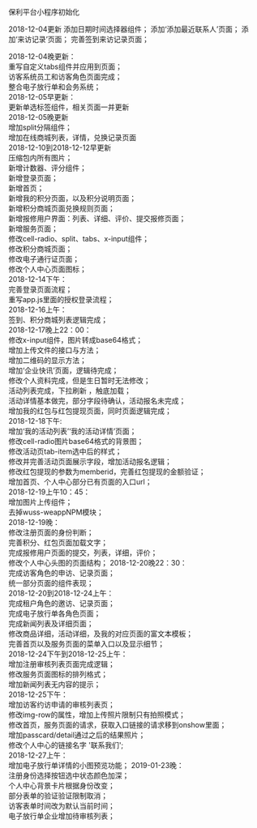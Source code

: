 保利平台小程序初始化

2018-12-04更新
添加日期时间选择器组件；
添加‘添加最近联系人’页面；
添加‘来访记录’页面；
完善签到来访记录页面；   

2018-12-04晚更新：    
重写自定义tabs组件并应用到页面；    
访客系统员工和访客角色页面完成；    
整合电子放行单和会务系统；    
2018-12-05早更新：    
更新单选标签组件，相关页面一并更新   
2018-12-05晚更新   
增加split分隔组件；    
增加在线商城列表，详情，兑换记录页面    
2018-12-10到2018-12-12早更新   
压缩包内所有图片；   
新增计数器、评分组件；   
新增登录页面；   
新增首页；   
新增我的积分页面，以及积分说明页面；   
新增积分商城页面兑换规则页面；    
新增报修用户界面：列表、详细、评价、提交报修页面；   
新增服务页面；   
修改cell-radio、split、tabs、x-input组件；   
修改积分商城页面；   
修改电子通行证页面；   
修改个人中心页面图标；   
2018-12-14下午：   
完善登录页面流程；   
重写app.js里面的授权登录流程；   
2018-12-16上午：   
签到、积分商城列表逻辑完成；   
2018-12-17晚上22：00：   
修改x-input组件，图片转成base64格式；   
增加上传文件的接口与方法；   
增加二维码的显示方法；   
增加‘企业快讯’页面，逻辑待完成；   
修改个人资料完成，但是生日暂时无法修改；    
活动列表完成，下拉刷新 ，触底加载；   
活动详情基本做完，部分字段待确认，活动报名未完成；   
增加我的红包与红包提现页面，同时页面逻辑完成；   
2018-12-18下午:   
增加‘我的活动列表’‘我的活动详情’页面；   
修改cell-radio图片base64格式的背景图；        
修改活动页tab-item选中后的样式；   
修改并完善活动页面展示字段，增加活动报名逻辑；   
修改红包提现的参数为memberid，完善红包提现的金额验证；   
增加首页、个人中心部分已有页面的入口url；   
2018-12-19上午10：45：   
增加图片上传组件；   
去掉wuss-weappNPM模块；   
2018-12-19晚：   
修改注册页面的身份判断；   
完善积分、红包页面加载文字；   
完成报修用户页面的提交，列表，详细，评价；   
修改个人中心头图的页面结构；
2018-12-20晚22：30：   
完成访客角色的申访、记录页面；   
统一部分页面的组件表现；    
2018-12-20到2018-12-24上午：   
完成租户角色的邀访、记录页面；   
完成电子放行单各角色页面；   
完成新闻列表及详细页面；   
修改商品详细，活动详细，及我的对应页面的富文本模板；   
完善首页以及服务页面的菜单入口以及显示细节；    
2018-12-24下午到2018-12-25上午：    
增加注册审核列表页面完成逻辑；     
修改服务页面图标的排列格式；    
增加新闻列表无内容的提示；   
2018-12-25下午：   
增加访客约访申请的审核列表页；   
修改img-row的属性，增加上传照片限制只有拍照模式；   
修改首页，服务页面的请求，获取入口链接的请求移到onshow里面；   
增加passcard/detail通过之后的结果照片；    
修改个人中心的链接名字 '联系我们';   
2018-12-27上午：   
增加电子放行单详情的小图预览功能；
2019-01-23晚：    
注册身份选择按钮选中状态颜色加深；    
个人中心背景卡片根据身份改变；     
部分表单的验证验证限制取消；   
访客表单时间改为默认当前时间；   
电子放行单企业增加待审核列表；     

